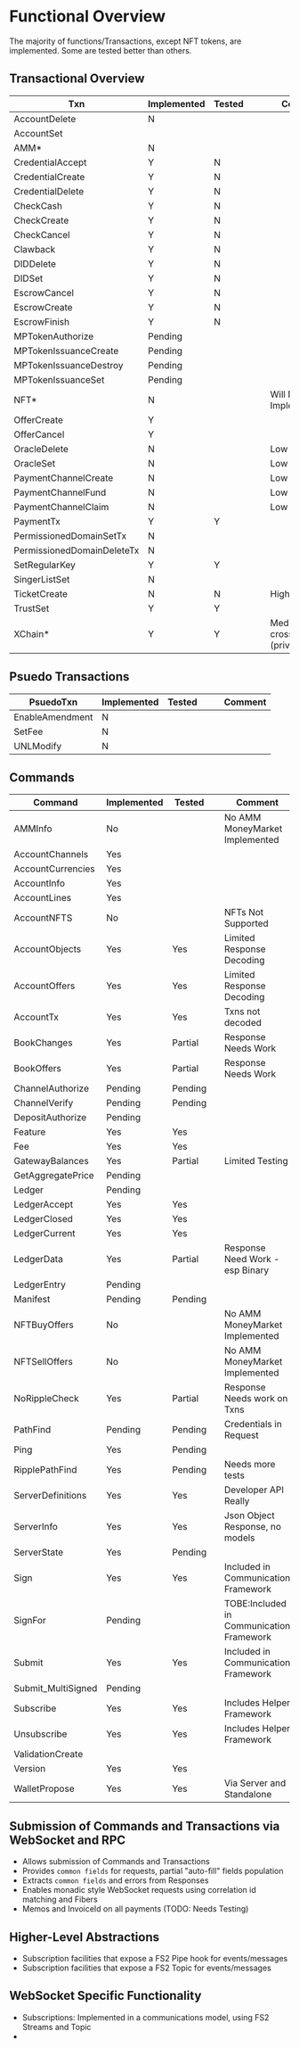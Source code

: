 # Functional Overview

The majority of functions/Transactions, except NFT tokens, are implemented. Some are tested better than others.

## Transactional Overview


| Txn                         | Implemented | Tested |   |   | Comment                                |
|-----------------------------|-------------|--------|---|---|----------------------------------------|
| AccountDelete               | N           |        |   |   |                                        |
| AccountSet                  |             |        |   |   |                                        |
| AMM*                        | N           |        |   |   |                                        |
| CredentialAccept            | Y           | N      |   |   |                                        |
| CredentialCreate            | Y           | N      |   |   |                                        |
| CredentialDelete            | Y           | N      |   |   |                                        |
| CheckCash                   | Y           | N      |   |   |                                        |
| CheckCreate                 | Y           | N      |   |   |                                        |
| CheckCancel                 | Y           | N      |   |   |                                        |
| Clawback                    | Y           | N      |   |   |                                        |
| DIDDelete                   | Y           | N      |   |   |                                        |
| DIDSet                      | Y           | N      |   |   |                                        |
| EscrowCancel                | Y           | N      |   |   |                                        |
| EscrowCreate                | Y           | N      |   |   |                                        |
| EscrowFinish                | Y           | N      |   |   |                                        |
| MPTokenAuthorize            | Pending     |        |   |   |                                        |
| MPTokenIssuanceCreate       | Pending     |        |   |   |                                        |
| MPTokenIssuanceDestroy      | Pending     |        |   |   |                                        |
| MPTokenIssuanceSet          | Pending     |        |   |   |                                        |
| NFT*                        | N           |        |   |   | Will Not Implement                     |
| OfferCreate                 | Y           |        |   |   |                                        |
| OfferCancel                 | Y           |        |   |   |                                        |
| OracleDelete                | N           |        |   |   | Low Priority                           |
| OracleSet                   | N           |        |   |   | Low Priority                           |
| PaymentChannelCreate        | N           |        |   |   | Low Priority                           |
| PaymentChannelFund          | N           |        |   |   | Low Priority                           |
| PaymentChannelClaim         | N           |        |   |   | Low Priority                           |
| PaymentTx                   | Y           | Y      |   |   |                                        |
| PermissionedDomainSetTx     | N           |        |   |   |                                        |
| PermissionedDomainDeleteTx  | N           |        |   |   |                                        |
| SetRegularKey               | Y           | Y      |   |   |                                        |
| SingerListSet               | N           |        |   |   |                                        |
| TicketCreate                | N           | N      |   |   | High Priority                          |
| TrustSet                    | Y           | Y      |   |   |                                        |
| XChain*                     | Y           | Y      |   |   | Medium for cross XRPL (private/public) |

## Psuedo Transactions


| PsuedoTxn       | Implemented | Tested |   |   | Comment                                |
|-----------------|-------------|--------|---|---|----------------------------------------|
| EnableAmendment | N           |        |   |   |                                        |
| SetFee          | N           |        |   |   |
| UNLModify       | N           |        |   |   |

## Commands


| Command            | Implemented | Tested  |   | Comment                                  | 
|--------------------|-------------|---------|---|------------------------------------------|
| AMMInfo            | No          |         |   | No AMM MoneyMarket Implemented           |
| AccountChannels    | Yes         |         |   |                                          |        
| AccountCurrencies  | Yes         |         |   |                                          |
| AccountInfo        | Yes         |         |   |                                          |
| AccountLines       | Yes         |         |   |                                          |
| AccountNFTS        | No          |         |   | NFTs Not Supported                       |
| AccountObjects     | Yes         | Yes     |   | Limited Response Decoding                |
| AccountOffers      | Yes         | Yes     |   | Limited Response Decoding                |
| AccountTx          | Yes         | Yes     |   | Txns not decoded                         |
| BookChanges        | Yes         | Partial |   | Response Needs Work                      |
| BookOffers         | Yes         | Partial |   | Response Needs Work                      |
| ChannelAuthorize   | Pending     | Pending |   |                                          |
| ChannelVerify      | Pending     | Pending |   |                                          |
| DepositAuthorize   | Pending     |         |   |                                          |
| Feature            | Yes         | Yes     |   |                                          |
| Fee                | Yes         | Yes     |   |                                          |
| GatewayBalances    | Yes         | Partial |   | Limited Testing                          |
| GetAggregatePrice  | Pending     |         |   |                                          |
| Ledger             | Pending     |         |   |                                          |
| LedgerAccept       | Yes         | Yes     |   |                                          |
| LedgerClosed       | Yes         | Yes     |   |                                          |
| LedgerCurrent      | Yes         | Yes     |   |                                          |
| LedgerData         | Yes         | Partial |   | Response Need Work - esp Binary          |
| LedgerEntry        | Pending     |         |   |                                          |
| Manifest           | Pending     | Pending |   |                                          |
| NFTBuyOffers       | No          |         |   | No AMM MoneyMarket Implemented           |
| NFTSellOffers      | No          |         |   | No AMM MoneyMarket Implemented           |
| NoRippleCheck      | Yes         | Partial |   | Response Needs work on Txns              |
| PathFind           | Pending     | Pending |   | Credentials in Request                   |
| Ping               | Yes         | Pending |   | 
| RipplePathFind     | Yes         | Pending |   | Needs more tests                         |
| ServerDefinitions  | Yes         | Yes     |   | Developer API Really                     |
| ServerInfo         | Yes         | Yes     |   | Json Object Response, no models          |
| ServerState        | Yes         | Pending |   |                                          |
| Sign               | Yes         | Yes     |   | Included in Communication Framework      |
| SignFor            | Pending     |         |   | TOBE:Included in Communication Framework |
| Submit             | Yes         | Yes     |   | Included in Communication Framework      |
| Submit_MultiSigned | Pending     |         |   |                                          |
| Subscribe          | Yes         | Yes     |   | Includes Helper Framework                |
| Unsubscribe        | Yes         | Yes     |   | Includes Helper Framework                |
| ValidationCreate   |             |         |   |                                          |
| Version            | Yes         | Yes     |   |                                          |
| WalletPropose      | Yes         | Yes     |   | Via Server and Standalone                |


## Submission of Commands and Transactions via WebSocket and RPC
- Allows submission of Commands and Transactions
- Provides `common fields` for requests, partial "auto-fill" fields population
- Extracts `common fields` and errors from Responses
- Enables monadic style WebSocket requests using correlation id matching and Fibers
- Memos and InvoiceId on all payments (TODO: Needs Testing)

## Higher-Level Abstractions

- Subscription facilities that expose a FS2 Pipe hook for events/messages
- Subscription facilities that expose a FS2 Topic for events/messages





## WebSocket Specific Functionality
- Subscriptions: Implemented in a communications model, using FS2 Streams and Topic
- 
